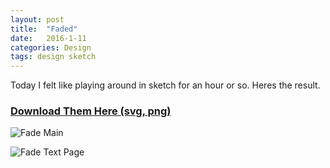 ```yaml
---
layout: post
title:  "Faded"
date:   2016-1-11
categories: Design
tags: design sketch
---
```

Today I felt like playing around in sketch for an hour or so. Heres the result.

### [Download Them Here (svg, png)][f576fa75]

![Fade Main](http://i.imgur.com/5egsLhZ.png)

![Fade Text Page](http://i.imgur.com/qXn7Tfn.png)


  [f576fa75]: https://drive.google.com/open?id=0B0tp4gudmsGfbzN5SWsyZjVRRU0 "Download Them HEre"
